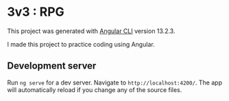 # 3v3 : RPG

This project was generated with [Angular CLI](https://github.com/angular/angular-cli) version 13.2.3.

I made this project to practice coding using Angular.

## Development server

Run `ng serve` for a dev server. Navigate to `http://localhost:4200/`. The app will automatically reload if you change any of the source files.
